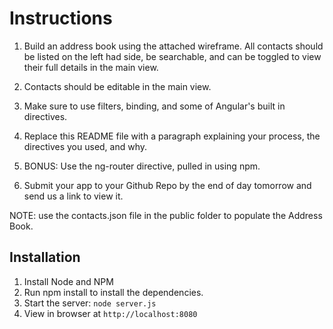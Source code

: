 # Instructions

1. Build an address book using the attached wireframe. All contacts should be listed on the left had side, be searchable, and can be toggled to view their full details in the main view.

2. Contacts should be editable in the main view.

3. Make sure to use filters, binding, and some of Angular's built in directives.

4. Replace this README file with a paragraph explaining your process, the directives you used, and why.

5. BONUS: Use the ng-router directive, pulled in using npm.

6. Submit your app to your Github Repo by the end of day tomorrow and send us a link to view it.

NOTE: use the contacts.json file in the public folder to populate the Address Book.

## Installation

1. Install Node and NPM
2. Run npm install to install the dependencies.
3. Start the server: `node server.js`
4. View in browser at `http://localhost:8080`
